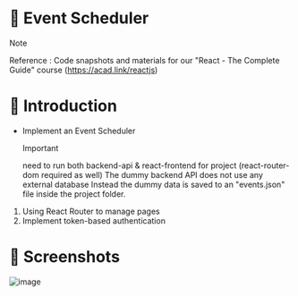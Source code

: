 # 💯 Event Scheduler

> [!NOTE]
> Reference : Code snapshots and materials for our "React - The Complete Guide" course (https://acad.link/reactjs)

# 📖 Introduction

- Implement an Event Scheduler
  > [!IMPORTANT]
  > need to run both backend-api & react-frontend for project (react-router-dom required as well)
  > The dummy backend API does not use any external database
  > Instead the dummy data is saved to an "events.json" file inside the project folder.

1. Using React Router to manage pages
2. Implement token-based authentication

# 👀 Screenshots
![image](https://github.com/kdh4646/event-scheduler/assets/71913953/0fff27fd-5beb-4d04-bf2e-4a996b95ed5b)
